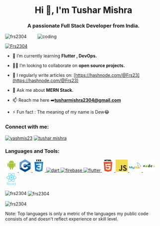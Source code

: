 <h1 align="center">Hi 👋, I'm Tushar Mishra</h1>
<h3 align="center">A passionate Full Stack Developer from India.</h3>
<img align = "right" alt = "coding" width="400" src="https://camo.githubusercontent.com/c1dcb74cc1c1835b1d716f5051499a2814c683c806b15f04b0eba492863703e9/68747470733a2f2f63646e2e6472696262626c652e636f6d2f75736572732f3733303730332f73637265656e73686f74732f363538313234332f6176656e746f2e676966">

<p align="left"> <img src="https://komarev.com/ghpvc/?username=frs2304&label=Profile%20views&color=0e75b6&style=flat" alt="frs2304" /> </p>

<p align="left"> <a href="https://twitter.com/Frs2304" target="blank"><img src="https://img.shields.io/twitter/follow/Frs2304?logo=twitter&style=for-the-badge" alt="Frs2304" /></a> </p>

- 🌱 I’m currently learning **Flutter , DevOps.**

- 👯‍♂️ I’m looking to collaborate on **open source projects.**

- 📝 I regularly write articles on: [https://hashnode.com/@Frs23](https://hashnode.com/@Frs23)

- 💬 Ask me about **MERN Stack.**

- 📫 Reach me here ➡️**tusharmishra2304@gmail.com**

- ⚡ Fun fact : The meaning of my name is Dew😂

<h3 align="left">Connect with me:</h3>
<p align="left">
<a href="https://twitter.com/yashmis23" target="blank"><img align="center" src="https://raw.githubusercontent.com/rahuldkjain/github-profile-readme-generator/master/src/images/icons/Social/twitter.svg" alt="yashmis23" height="30" width="40" /></a>
<a href="https://linkedin.com/in/tushar mishra" target="blank"><img align="center" src="https://raw.githubusercontent.com/rahuldkjain/github-profile-readme-generator/master/src/images/icons/Social/linked-in-alt.svg" alt="tushar mishra" height="30" width="40" /></a>
</p>

<h3 align="left">Languages and Tools:</h3>
<p align="left"> <a href="https://developer.android.com" target="_blank" rel="noreferrer"> <img src="https://raw.githubusercontent.com/devicons/devicon/master/icons/android/android-original-wordmark.svg" alt="android" width="40" height="40"/> </a> <a href="https://www.w3schools.com/cpp/" target="_blank" rel="noreferrer"> <img src="https://raw.githubusercontent.com/devicons/devicon/master/icons/cplusplus/cplusplus-original.svg" alt="cplusplus" width="40" height="40"/> </a> <a href="https://www.w3schools.com/css/" target="_blank" rel="noreferrer"> <img src="https://raw.githubusercontent.com/devicons/devicon/master/icons/css3/css3-original-wordmark.svg" alt="css3" width="40" height="40"/> </a> <a href="https://dart.dev" target="_blank" rel="noreferrer"> <img src="https://www.vectorlogo.zone/logos/dartlang/dartlang-icon.svg" alt="dart" width="40" height="40"/> </a> <a href="https://firebase.google.com/" target="_blank" rel="noreferrer"> <img src="https://www.vectorlogo.zone/logos/firebase/firebase-icon.svg" alt="firebase" width="40" height="40"/> </a> <a href="https://flutter.dev" target="_blank" rel="noreferrer"> <img src="https://www.vectorlogo.zone/logos/flutterio/flutterio-icon.svg" alt="flutter" width="40" height="40"/> </a> <a href="https://www.w3.org/html/" target="_blank" rel="noreferrer"> <img src="https://raw.githubusercontent.com/devicons/devicon/master/icons/html5/html5-original-wordmark.svg" alt="html5" width="40" height="40"/> </a> <a href="https://developer.mozilla.org/en-US/docs/Web/JavaScript" target="_blank" rel="noreferrer"> <img src="https://raw.githubusercontent.com/devicons/devicon/master/icons/javascript/javascript-original.svg" alt="javascript" width="40" height="40"/> </a> <a href="https://www.mysql.com/" target="_blank" rel="noreferrer"> <img src="https://raw.githubusercontent.com/devicons/devicon/master/icons/mysql/mysql-original-wordmark.svg" alt="mysql" width="40" height="40"/> </a> <a href="https://nodejs.org" target="_blank" rel="noreferrer"> <img src="https://raw.githubusercontent.com/devicons/devicon/master/icons/nodejs/nodejs-original-wordmark.svg" alt="nodejs" width="40" height="40"/> </a> <a href="https://reactjs.org/" target="_blank" rel="noreferrer"> <img src="https://raw.githubusercontent.com/devicons/devicon/master/icons/react/react-original-wordmark.svg" alt="react" width="40" height="40"/> </a> </p>

<p><img align="left" src="https://github-readme-stats.vercel.app/api/top-langs?username=frs2304&show_icons=true&locale=en&layout=compact" alt="frs2304" /></p>
<p>&nbsp;<img align="center" src="https://github-readme-stats.vercel.app/api?username=frs2304&show_icons=true&locale=en" alt="frs2304" /></p>
<p><img align="center" src="https://github-readme-streak-stats.herokuapp.com/?user=frs2304&" alt="frs2304" /></p>
<p>Note: Top languages is only a metric of the languages my public code consists of and doesn't reflect experience or skill level.</p>
